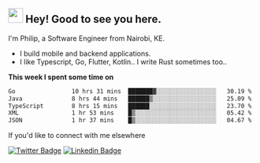 <h2><img src="https://slackmojis.com/emojis/3643-cool-doge/download" width="30"/> Hey! Good to see you here.</h2>

<p>I'm Philip, a Software Engineer from Nairobi, KE. 

- I build mobile and backend applications.
- I like Typescript, Go, Flutter, Kotlin.. I write Rust sometimes too..</p>

**This week I spent some time on**
<!--START_SECTION:waka-->

```txt
Go                10 hrs 31 mins  ███████▓░░░░░░░░░░░░░░░░░   30.19 %
Java              8 hrs 44 mins   ██████▒░░░░░░░░░░░░░░░░░░   25.09 %
TypeScript        8 hrs 15 mins   ██████░░░░░░░░░░░░░░░░░░░   23.70 %
XML               1 hr 53 mins    █▒░░░░░░░░░░░░░░░░░░░░░░░   05.42 %
JSON              1 hr 37 mins    █▒░░░░░░░░░░░░░░░░░░░░░░░   04.67 %
```

<!--END_SECTION:waka-->

If you'd like to connect with me elsewhere

[![Twitter Badge](https://img.shields.io/badge/-Twitter-1ca0f1?style=flat-square&labelColor=1ca0f1&logo=twitter&logoColor=white&link=https://twitter.com/_diogorodrigues)](https://twitter.com/kimathiphil)  [![Linkedin Badge](https://img.shields.io/badge/-LinkedIn-blue?style=flat-square&logo=Linkedin&logoColor=white&link=https://www.linkedin.com/in/philip-kimathi-2604a9114/)](https://www.linkedin.com/in/philip-kimathi-2604a9114/)
